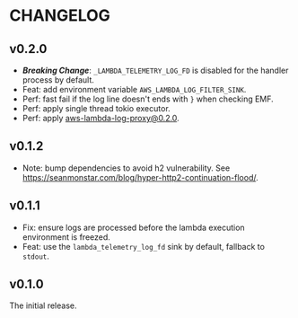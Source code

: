# CHANGELOG

## v0.2.0

- **_Breaking Change_**: `_LAMBDA_TELEMETRY_LOG_FD` is disabled for the handler process by default.
- Feat: add environment variable `AWS_LAMBDA_LOG_FILTER_SINK`.
- Perf: fast fail if the log line doesn't ends with `}` when checking EMF.
- Perf: apply single thread tokio executor.
- Perf: apply aws-lambda-log-proxy@0.2.0.

## v0.1.2

- Note: bump dependencies to avoid h2 vulnerability. See https://seanmonstar.com/blog/hyper-http2-continuation-flood/.

## v0.1.1

- Fix: ensure logs are processed before the lambda execution environment is freezed.
- Feat: use the `lambda_telemetry_log_fd` sink by default, fallback to `stdout`.

## v0.1.0

The initial release.

